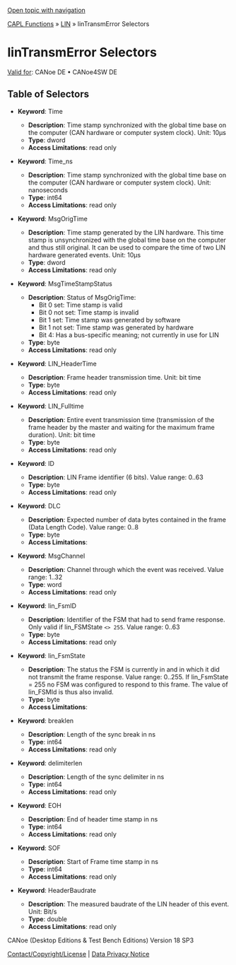 [Open topic with navigation](../../../../../CANoeDEFamily.htm#Topics/CAPLFunctions/LIN/Selectors/CAPLfunctionLINTransmError.md)

[CAPL Functions](../../CAPLfunctions.md) » [LIN](../CAPLfunctionsLINOverview.md) » linTransmError Selectors

# linTransmError Selectors

[Valid for](../../../Shared/FeatureAvailability.md): CANoe DE • CANoe4SW DE

## Table of Selectors

- **Keyword**: Time
  - **Description**: Time stamp synchronized with the global time base on the computer (CAN hardware or computer system clock). Unit: 10µs
  - **Type**: dword
  - **Access Limitations**: read only

- **Keyword**: Time_ns
  - **Description**: Time stamp synchronized with the global time base on the computer (CAN hardware or computer system clock). Unit: nanoseconds
  - **Type**: int64
  - **Access Limitations**: read only

- **Keyword**: MsgOrigTime
  - **Description**: Time stamp generated by the LIN hardware. This time stamp is unsynchronized with the global time base on the computer and thus still original. It can be used to compare the time of two LIN hardware generated events. Unit: 10µs
  - **Type**: dword
  - **Access Limitations**: read only

- **Keyword**: MsgTimeStampStatus
  - **Description**: Status of MsgOrigTime:
    - Bit 0 set: Time stamp is valid
    - Bit 0 not set: Time stamp is invalid
    - Bit 1 set: Time stamp was generated by software
    - Bit 1 not set: Time stamp was generated by hardware
    - Bit 4: Has a bus-specific meaning; not currently in use for LIN
  - **Type**: byte
  - **Access Limitations**: read only

- **Keyword**: LIN_HeaderTime
  - **Description**: Frame header transmission time. Unit: bit time
  - **Type**: byte
  - **Access Limitations**: read only

- **Keyword**: LIN_Fulltime
  - **Description**: Entire event transmission time (transmission of the frame header by the master and waiting for the maximum frame duration). Unit: bit time
  - **Type**: byte
  - **Access Limitations**: read only

- **Keyword**: ID
  - **Description**: LIN Frame identifier (6 bits). Value range: 0..63
  - **Type**: byte
  - **Access Limitations**: read only

- **Keyword**: DLC
  - **Description**: Expected number of data bytes contained in the frame (Data Length Code). Value range: 0..8
  - **Type**: byte
  - **Access Limitations**:

- **Keyword**: MsgChannel
  - **Description**: Channel through which the event was received. Value range: 1..32
  - **Type**: word
  - **Access Limitations**: read only

- **Keyword**: lin_FsmID
  - **Description**: Identifier of the FSM that had to send frame response. Only valid if lin_FSMState `<> 255`. Value range: 0..63
  - **Type**: byte
  - **Access Limitations**: read only

- **Keyword**: lin_FsmState
  - **Description**: The status the FSM is currently in and in which it did not transmit the frame response. Value range: 0..255. If lin_FsmState = 255 no FSM was configured to respond to this frame. The value of lin_FSMId is thus also invalid.
  - **Type**: byte
  - **Access Limitations**:

- **Keyword**: breaklen
  - **Description**: Length of the sync break in ns
  - **Type**: int64
  - **Access Limitations**: read only

- **Keyword**: delimiterlen
  - **Description**: Length of the sync delimiter in ns
  - **Type**: int64
  - **Access Limitations**: read only

- **Keyword**: EOH
  - **Description**: End of header time stamp in ns
  - **Type**: int64
  - **Access Limitations**: read only

- **Keyword**: SOF
  - **Description**: Start of Frame time stamp in ns
  - **Type**: int64
  - **Access Limitations**: read only

- **Keyword**: HeaderBaudrate
  - **Description**: The measured baudrate of the LIN header of this event. Unit: Bit/s
  - **Type**: double
  - **Access Limitations**: read only

CANoe (Desktop Editions & Test Bench Editions) Version 18 SP3

[Contact/Copyright/License](../../../Shared/ContactCopyrightLicense.md) | [Data Privacy Notice](https://www.vector.com/int/en/company/get-info/privacy-policy/)
